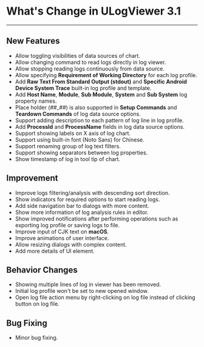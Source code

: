 ﻿# What's Change in ULogViewer 3.1
 ---

## New Features
+ Allow toggling visibilities of data sources of chart.
+ Allow changing command to read logs directly in log viewer.
+ Allow stopping reading logs continuously from data source.
+ Allow specifying **Requirement of Working Directory** for each log profile.
+ Add **Raw Text From Standard Output (stdout)** and **Specific Android Device System Trace** built-in log profile and template.
+ Add **Host Name**, **Module**, **Sub Module**, **System** and **Sub System** log property names.
+ Place holder (##_##) is also supported in **Setup Commands** and **Teardown Commands** of log data source options.
+ Support adding description to each pattern of log line in log profile.
+ Add **ProcessId** and **ProcessName** fields in log data source options.
+ Support showing labels on X axis of log chart.
+ Support using built-in font (Noto Sans) for Chinese.
+ Support renaming group of log text filters.
+ Support showing separators between log properties.
+ Show timestamp of log in tool tip of chart.

## Improvement
+ Improve logs filtering/analysis with descending sort direction.
+ Show indicators for required options to start reading logs.
+ Add side navigation bar to dialogs with more content.
+ Show more information of log analysis rules in editor.
+ Show improved notifications after performing operations such as exporting log profile or saving logs to file.
+ Improve input of CJK text on **macOS**.
+ Improve animations of user interface.
+ Allow resizing dialogs with complex content.
+ Add more details of UI element.

## Behavior Changes
+ Showing multiple lines of log in viewer has been removed.
+ Initial log profile won't be set to new opened window.
+ Open log file action menu by right-clicking on log file instead of clicking button on log file.

## Bug Fixing
+ Minor bug fixing.